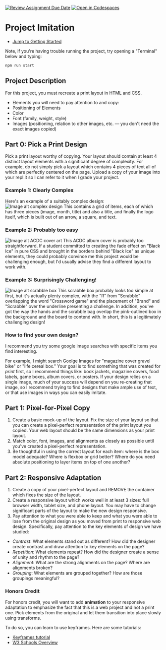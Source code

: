 [![Review Assignment Due Date](https://classroom.github.com/assets/deadline-readme-button-22041afd0340ce965d47ae6ef1cefeee28c7c493a6346c4f15d667ab976d596c.svg)](https://classroom.github.com/a/N9KvUob1)
[![Open in Codespaces](https://classroom.github.com/assets/launch-codespace-2972f46106e565e64193e422d61a12cf1da4916b45550586e14ef0a7c637dd04.svg)](https://classroom.github.com/open-in-codespaces?assignment_repo_id=16876373)
# Project Imitation

- [Jump to Getting Started](./.lesson/part2.md)

Note, if you're having trouble running the project, try opening a "Terminal" below and typing:

```sh
npm run start
```

## Project Description

For this project, you must recreate a print layout in HTML and CSS.

- Elements you will need to pay attention to and copy:
- Positioning of Elements
- Color
- Font (family, weight, style)
- Images (positioning, relation to other images, etc. — you don't need the exact images copied)

## Part 0: Pick a Print Design

Pick a print layout worthy of copying. Your layout should contain at least 4 distinct layout elements with a significant degree of complexity. For example, do not simply pick a layout which contains 4 pieces of text all of which are perfectly centered on the page. Upload a copy of your image into your repl.it so I can refer to it when I grade your project.

### Example 1: Clearly Complex

Here's an example of a suitably complex design:
![Image alt complex design](.lesson/assets/inout.png)
This contains a grid of items, each of which has three pieces (image, month, title) and also a title, and finally the logo itself, which is built out of an arrow, a square, and text.

### Example 2: Probably too easy

![Image alt ACDC cover art](.lesson/assets/acdc.jpg)
This ACDC album cover is probably too straightforward. If a student committed to creating the fade effect on "Black Ice" in pure CSS and brought in the borders behind "Black Ice" as unique elements, they could probably convince me this project would be challenging enough, but I'd usually advise they find a different layout to work with.

### Example 3: Surprisingly Challenging!

![Image alt scrabble box](.lesson/assets/scrabble.jpg)
This scrabble box probably looks too simple at first, but it's actually plenty complex, with the "R" from "Scrabble" overlapping the word "Crossword game" and the placement of "Brand" and "Scrabble" over the underline presenting a challenge. In addition, you've got the way the hands and the scrabble bag overlap the pink-outlined box in the background and the board to contend with. In short, this is a legitimately challenging design!

### How to find your own design?

I recommend you try some google image searches with specific items you find interesting.

For example, I might search Goolge Images for "magazine cover gravel bike" or "life cereal box." Your goal is to find something that was created for _print_ first, so I recommend things like: book jackets, magazine covers, food labels, game boxes, album covers, or posters. If your design relies on a single image, much of your success will depend on you re-creating that image, so I recommend trying to find designs that make ample use of text, or that use images in ways you can easily imitate.

## Part 1: Pixel-for-Pixel Copy

1. Create a basic mock-up of the layout. Fix the size of your layout so that you can create a pixel-perfect representation of the print layout you copied. Your web layout should be the same dimensions as your print layout.
2. Match color, font, images, and alignments as closely as possible until you've created a pixel-perfect representation.
3. Be thoughtful in using the correct layout for each item: where is the box model adequate? Where is flexbox or grid better? Where do you need absolute positioning to layer items on top of one another?

## Part 2: Responsive Adaptation

1. Create a copy of your pixel-perfect layout and REMOVE the container which fixes the size of the layout.
1. Create a responsive layout which works well in at least 3 sizes: full browser width, tablet size, and phone layout. You may have to change significant parts of the layout to make the new design responsive.
1. Pay attention to what you were able to keep and what you were able to lose from the original design as you moved from print to responsive web design. Specifically, pay attention to the key elements of design we have studied:

- _Contrast_: What elements stand out as different? How did the designer create contrast and draw attention to key elements on the page?
- _Repetition_: What elements repeat? How did the designer create a sense of unity and rhythm to the page?
- _Alignment_: What are the strong alignments on the page? Where are alignments broken?
- _Grouping_: What elements are grouped together? How are those groupings meaningful?

### Honors Credit

For honors credit, you will want to add **animation** to your responsive adaptation to emphasize the fact that this is a web project and not a print one. Pick elements from the original and let them transition into place slowly using transforms.

To do so, you can learn to use keyframes. Here are some tutorials:


- [Keyframes tutorial](https://www.joshwcomeau.com/animation/keyframe-animations/)
- [W3 Schools Overview](https://www.w3schools.com/css/css3_animations.asp)
